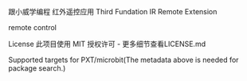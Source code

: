 跟小威学编程 红外遥控应用
Third Fundation IR Remote Extension

remote control

License
此项目使用 MIT 授权许可 - 更多细节查看LICENSE.md

Supported targets
for PXT/microbit(The metadata above is needed for package search.)
